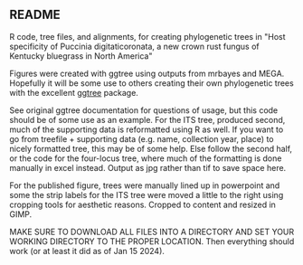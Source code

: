 ## README

R code, tree files, and alignments, for creating phylogenetic trees in "Host specificity of Puccinia digitaticoronata, a new crown rust fungus of Kentucky bluegrass in North America"

Figures were created with ggtree using outputs from mrbayes and MEGA. Hopefully it will be some use to others creating their own phylogenetic trees with the excellent [ggtree](https://guangchuangyu.github.io/software/ggtree/) package.

See original ggtree documentation for questions of usage, but this code should be of some use as an example. For the ITS tree, produced second, much of the supporting data is reformatted using R as well. If you want to go from treefile + supporting data (e.g. name, collection year, place) to nicely formatted tree, this may be of some help. Else follow the second half, or the code for the four-locus tree, where much of the formatting is done manually in excel instead.  Output as jpg rather than tif to save space here.

For the published figure, trees were manually lined up in powerpoint and some the strip labels for the ITS tree were moved a little to the right using cropping tools for aesthetic reasons. Cropped to content and resized in GIMP.

MAKE SURE TO DOWNLOAD ALL FILES INTO A DIRECTORY AND SET YOUR WORKING DIRECTORY TO THE PROPER LOCATION. 
Then everything should work (or at least it did as of Jan 15 2024).


